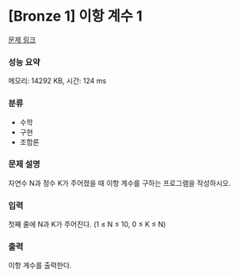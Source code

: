 # [Bronze 1] 이항 계수 1

[문제 링크](https://www.acmicpc.net/problem/11050) 

### 성능 요약

메모리: 14292 KB, 시간: 124 ms

### 분류

* 수학
* 구현
* 조합론

### 문제 설명

<p>자연수 N과 정수 K가 주어졌을 때 이항 계수를 구하는 프로그램을 작성하시오.</p>

### 입력 

<p>첫째 줄에 N과 K가 주어진다. (1 ≤ N ≤ 10, 0 ≤ K ≤ N)</p>

### 출력 

<p>이항 계수를 출력한다.</p>
